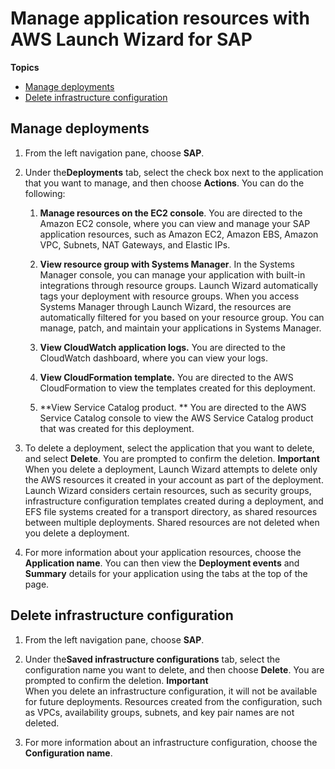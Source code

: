 # Manage application resources with AWS Launch Wizard for SAP<a name="launch-wizard-sap-managing"></a>

**Topics**
+ [Manage deployments](#launch-wizard-sap-managing-manage)
+ [Delete infrastructure configuration](#launch-wizard-sap-managing-delete-config)

## Manage deployments<a name="launch-wizard-sap-managing-manage"></a>

1. From the left navigation pane, choose **SAP**\.

1. Under the**Deployments** tab, select the check box next to the application that you want to manage, and then choose **Actions**\. You can do the following:

   1. **Manage resources on the EC2 console**\. You are directed to the Amazon EC2 console, where you can view and manage your SAP application resources, such as Amazon EC2, Amazon EBS, Amazon VPC, Subnets, NAT Gateways, and Elastic IPs\. 

   1. **View resource group with Systems Manager**\. In the Systems Manager console, you can manage your application with built\-in integrations through resource groups\. Launch Wizard automatically tags your deployment with resource groups\. When you access Systems Manager through Launch Wizard, the resources are automatically filtered for you based on your resource group\. You can manage, patch, and maintain your applications in Systems Manager\.

   1. **View CloudWatch application logs\.** You are directed to the CloudWatch dashboard, where you can view your logs\.

   1. **View CloudFormation template\.** You are directed to the AWS CloudFormation to view the templates created for this deployment\.

   1. **View Service Catalog product\. ** You are directed to the AWS Service Catalog console to view the AWS Service Catalog product that was created for this deployment\.

1. To delete a deployment, select the application that you want to delete, and select **Delete**\. You are prompted to confirm the deletion\.
**Important**  
When you delete a deployment, Launch Wizard attempts to delete only the AWS resources it created in your account as part of the deployment\. Launch Wizard considers certain resources, such as security groups, infrastructure configuration templates created during a deployment, and EFS file systems created for a transport directory, as shared resources between multiple deployments\. Shared resources are not deleted when you delete a deployment\.

1. For more information about your application resources, choose the **Application name**\. You can then view the **Deployment events** and **Summary** details for your application using the tabs at the top of the page\.

## Delete infrastructure configuration<a name="launch-wizard-sap-managing-delete-config"></a>

1. From the left navigation pane, choose **SAP**\.

1. Under the**Saved infrastructure configurations** tab, select the configuration name you want to delete, and then choose **Delete**\. You are prompted to confirm the deletion\. 
**Important**  
When you delete an infrastructure configuration, it will not be available for future deployments\. Resources created from the configuration, such as VPCs, availability groups, subnets, and key pair names are not deleted\. 

1. For more information about an infrastructure configuration, choose the **Configuration name**\. 
